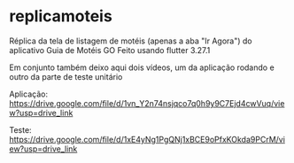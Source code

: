 # replicamoteis

Réplica da tela de listagem de motéis (apenas a aba "Ir Agora") do aplicativo Guia de Motéis GO
Feito usando flutter 3.27.1

Em conjunto também deixo aqui dois vídeos, um da aplicação rodando e outro da parte de teste unitário

Aplicação: https://drive.google.com/file/d/1vn_Y2n74nsjqco7q0h9y9C7Ejd4cwVuq/view?usp=drive_link

Teste: https://drive.google.com/file/d/1xE4yNg1PgQNj1xBCE9oPfxKOkda9PCrM/view?usp=drive_link
